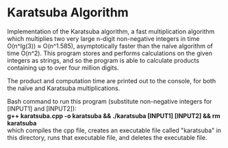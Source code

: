 # Karatsuba Algorithm
Implementation of the Karatsuba algorithm, a fast multiplication algorithm which multiplies two very large n-digit non-negative integers in time O(n^lg(3)) ≈ O(n^1.585), asymptotically faster than the naïve algorithm of time O(n^2). This program stores and performs calculations on the given integers as strings, and so the program is able to calculate products containing up to over four million digits. <br/>

The product and computation time are printed out to the console, for both the naïve and Karatsuba multiplications.

Bash command to run this program (substitute non-negative integers for [INPUT1] and [INPUT2]):<br/>
**g++ karatsuba.cpp -o karatsuba && ./karatsuba [INPUT1] [INPUT2] && rm karatsuba**<br/>
which compiles the cpp file, creates an executable file called "karatsuba" in this directory, runs that executable file, and deletes the executable file.
